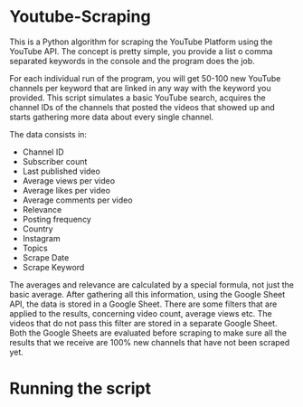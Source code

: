 # Youtube-Scraping

This is a Python algorithm for scraping the YouTube Platform using the YouTube API. The concept is pretty simple, you provide a list o comma separated keywords in the console and the program does the job.

For each individual run of the program, you will get 50-100 new YouTube channels per keyword that are linked in any way with the keyword you provided. This script simulates a basic YouTube search, acquires the channel IDs of the channels that posted the videos that showed up and starts gathering more data about every single channel.

The data consists in: 
 * Channel ID
 * Subscriber count
 * Last published video
 * Average views per video
 * Average likes per video
 * Average comments per video
 * Relevance
 * Posting frequency
 * Country
 * Instagram
 * Topics
 * Scrape Date
 * Scrape Keyword

The averages and relevance are calculated by a special formula, not just the basic average.
After gathering all this information, using the Google Sheet API, the data is stored in a Google Sheet.
There are some filters that are applied to the results, concerning video count, average views etc. The videos that do not pass this filter are stored in a separate Google Sheet.
Both the Google Sheets are evaluated before scraping to make sure all the results that we receive are 100% new channels that have not been scraped yet.

# Running the script

